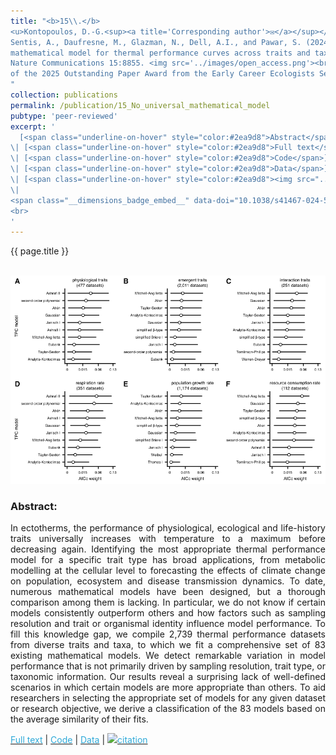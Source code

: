 ```yaml
---
title: "<b>15\\.</b> 
<u>Kontopoulos, D.-G.<sup><a title='Corresponding author'>✉</a></sup></u>, 
Sentis, A., Daufresne, M., Glazman, N., Dell, A.I., and Pawar, S. (2024). **No universal 
mathematical model for thermal performance curves across traits and taxonomic groups.** 
Nature Communications 15:8855. <img src='../images/open_access.png'><br> [<font color = 'green'>Co‑second place winner 
of the 2025 Outstanding Paper Award from the Early Career Ecologists Section of the Ecological Society of America</font>]
"
collection: publications
permalink: /publication/15_No_universal_mathematical_model
pubtype: 'peer-reviewed'
excerpt: '
  [<span class="underline-on-hover" style="color:#2ea9d8">Abstract</span>](../publication/15_No_universal_mathematical_model)
\| [<span class="underline-on-hover" style="color:#2ea9d8">Full text</span>](https://doi.org/10.1038/s41467-024-53046-2)
\| [<span class="underline-on-hover" style="color:#2ea9d8">Code</span>](https://github.com/dgkontopoulos/Kontopoulos_et_al_83_TPC_models_2024)
\| [<span class="underline-on-hover" style="color:#2ea9d8">Data</span>](https://doi.org/10.6084/m9.figshare.24106161.v3)
\| [<span class="underline-on-hover" style="color:#2ea9d8"><img src="../images/bibtex.svg">citation</span>](../bibtex/15_no_universal_mathematical_model.bib)
\|
<span class="__dimensions_badge_embed__" data-doi="10.1038/s41467-024-53046-2" data-hide-zero-citations="true" data-legend="never" data-style="large_rectangle" style="display: inline;"></span>
<br>
'
---
```


{{ page.title }}<br>
<br><center><img src="../images/publications/TPC_model_comparison.png"></center>

### Abstract:

<p style='text-align: justify;'>
In ectotherms, the performance of physiological, ecological and life-history 
traits universally increases with temperature to a maximum before decreasing 
again. Identifying the most appropriate thermal performance model for a 
specific trait type has broad applications, from metabolic modelling at the 
cellular level to forecasting the effects of climate change on population, 
ecosystem and disease transmission dynamics. To date, numerous mathematical 
models have been designed, but a thorough comparison among them is lacking. 
In particular, we do not know if certain models consistently outperform others 
and how factors such as sampling resolution and trait or organismal identity 
influence model performance. To fill this knowledge gap, we compile 2,739 
thermal performance datasets from diverse traits and taxa, to which we fit 
a comprehensive set of 83 existing mathematical models. We detect remarkable 
variation in model performance that is not primarily driven by sampling 
resolution, trait type, or taxonomic information. Our results reveal a surprising 
lack of well-defined scenarios in which certain models are more appropriate 
than others. To aid researchers in selecting the appropriate set of models 
for any given dataset or research objective, we derive a classification of 
the 83 models based on the average similarity of their fits.
</p>

[<span class="underline-on-hover" style="color:#2ea9d8">Full text</span>](https://doi.org/10.1038/s41467-024-53046-2)
\| [<span class="underline-on-hover" style="color:#2ea9d8">Code</span>](https://github.com/dgkontopoulos/Kontopoulos_et_al_83_TPC_models_2024)
\| [<span class="underline-on-hover" style="color:#2ea9d8">Data</span>](https://doi.org/10.6084/m9.figshare.24106161.v3)
\| [<span class="underline-on-hover" style="color:#2ea9d8"><img src="../images/bibtex.svg">citation</span>](../bibtex/15_no_universal_mathematical_model.bib)
